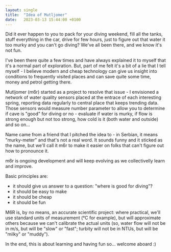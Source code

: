 ```yaml
---
layout: single
title:  "Idea of Mutljomer"
date:   2023-03-13 15:44:00 +0100
---
```

Did it ever happen to you to pack for your diving weekend, fill all the tanks, stuff everything in the car, drive for few hours, just to figure out that water it too murky and you can't go diving? We've all been there, and we know it's not fun. 

I've been there quite a few times and have always explained it to myself that it's a normal part of exploration. 
But, part of me felt it's a bit of a lie that I tell myself - I believe modern and cheap technology can give us insight into conditions to frequently visited places and can save quite some time, money and petrol getting there.

Mutljomer (m6r) started as a project to resolve that issue - I envisioned a network of water quality sensors placed at the entrace of each interesting spring, reporting data regularly to central place that keeps trending data. Those sensors would measure number parameter to allow you to determine if cave is "good" for diving or no - evaluate if water is murky, if flow is strong enough but not too strong, how cold is it (both water and outside) and so on... 

Name came from a friend that I pitched the idea to - in Serbian, it means "murky-meter" and that's not a real word. It sounds funny and it sticked as the name, but we'll call it m6r to make it easier on folks that can't figure out how to pronounce it. 

m6r is ongoing development and will keep evolving as we collectivelly learn and improve. 

Basic principles are: 
- it should give us answer to a question: "where is good for diving"? 
- it should be easy to make  
- it should be cheap
- it should be fun 

M6R is, by no means, an accurate scientific project: where practical, we'll use standard units of measurement (&deg;C for example), but will approximate others because we can't calibrate the actual units (so, water flow will not be in m/s, but will be "slow" or "fast"; turbity will not be in NTUs, but will be "milky" or "muddy"). 

In the end, this is about learning and having fun so... welcome aboard :)